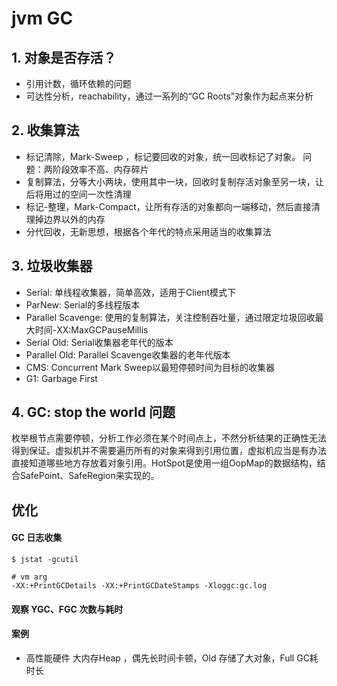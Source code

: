 # jvm GC

## 1. 对象是否存活？
* 引用计数，循环依赖的问题
* 可达性分析，reachability，通过一系列的“GC Roots”对象作为起点来分析

## 2. 收集算法
* 标记清除，Mark-Sweep ，标记要回收的对象，统一回收标记了对象。 问题：两阶段效率不高、内存碎片
* 复制算法，分等大小两块，使用其中一块，回收时复制存活对象至另一块，让后将用过的空间一次性清理
* 标记-整理，Mark-Compact，让所有存活的对象都向一端移动，然后直接清理掉边界以外的内存
* 分代回收，无新思想，根据各个年代的特点采用适当的收集算法

## 3. 垃圾收集器
* Serial: 单线程收集器，简单高效，适用于Client模式下
* ParNew: Serial的多线程版本
* Parallel Scavenge: 使用的复制算法，关注控制吞吐量，通过限定垃圾回收最大时间-XX:MaxGCPauseMillis
* Serial Old: Serial收集器老年代的版本
* Parallel Old: Parallel Scavenge收集器的老年代版本
* CMS: Concurrent Mark Sweep以最短停顿时间为目标的收集器
* G1: Garbage First

## 4. GC: stop the world 问题
枚举根节点需要停顿，分析工作必须在某个时间点上，不然分析结果的正确性无法得到保证。虚拟机并不需要遍历所有的对象来得到引用位置，虚拟机应当是有办法直接知道哪些地方存放着对象引用。HotSpot是使用一组OopMap的数据结构，结合SafePoint、SafeRegion来实现的。

## 优化
#### GC 日志收集
```
$ jstat -gcutil

# vm arg
-XX:+PrintGCDetails -XX:+PrintGCDateStamps -Xloggc:gc.log
```

#### 观察 YGC、FGC 次数与耗时

#### 案例
* 高性能硬件 大内存Heap ，偶先长时间卡顿，Old 存储了大对象，Full GC耗时长